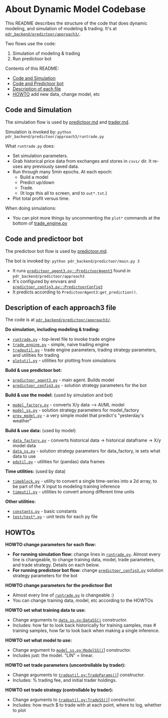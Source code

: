 <!--
Copyright 2023 Ocean Protocol Foundation
SPDX-License-Identifier: Apache-2.0
-->

# About Dynamic Model Codebase

This README describes the structure of the code that does dynamic modeling, and simulation of modeling & trading. It's at [`pdr_backend/predictoor/approach3/`](../pdr_backend/predictoor/approach3/).

Two flows use the code:
1. Simulation of modeling & trading
2. Run predictoor bot

Contents of this README:
- [Code and Simulation](#code-and-simulation)
- [Code and Predictoor bot](#code-and-predictoor-bot)
- [Description of each file](#description-of-each-approach3-file)
- [HOWTO](#howtos) add new data, change model, etc

## Code and Simulation

The simulation flow is used by [predictoor.md](predictoor.md) and [trader.md](trader.md).

Simulation is invoked by: `python pdr_backend/predictoor/approach3/runtrade.py`

What `runtrade.py` does:
- Set simulation parameters.
- Grab historical price data from exchanges and stores in `csvs/` dir. It re-uses any previously saved data.
- Run through many 5min epochs. At each epoch:
   - Build a model
   - Predict up/down
   - Trade.
   - (It logs this all to screen, and to `out*.txt`.)
- Plot total profit versus time.

When doing simulations:
- You can plot more things by uncommenting the `plot*` commands at the bottom of [trade_engine.py](../pdr_backend/predictoor/approach3/trade_engine.py)

## Code and predictoor bot

The predictoor bot flow is used by [predictoor.md](predictoor.md).

The bot is invoked by: `python pdr_backend/predictoor/main.py 3`

- It runs [`predictoor_agent3.py::PredictoorAgent3`](../pdr_backend/predictoor/approach3/predictoor_agent3.py) found in `pdr_backend/predictoor/approach3`
- It's configured by envvars and [`predictoor_config3.py::PredictoorConfig3`](../pdr_backend/predictoor/approach3/predictoor_config3.py)
- It predicts according to `PredictoorAgent3:get_prediction()`.

## Description of each approach3 file

The code is at [`pdr_backend/predictoor/approach3/`](../pdr_backend/predictoor/approach3/).

**Do simulation, including modeling & trading:**
- [`runtrade.py`](../pdr_backend/predictoor/approach3/runtrade.py) - top-level file to invoke trade engine
- [`trade_engine.py`](../pdr_backend/predictoor/approach3/trade_engine.py) - simple, naive trading engine
- [`tradeutil.py`](../pdr_backend/predictoor/approach3/tradeutil.py) - trade engine parameters, trading strategy parameters, and utilities for trading
- [`plotutil.py`](../pdr_backend/predictoor/approach3/plotutil.py) - utilities for plotting from simulations

**Build & use predictoor bot:**
- [`predictoor_agent3.py`](../pdr_backend/predictoor/approach3/predictoor_agent3.py) - main agent. Builds model
- [`predictoor_config3.py`](../pdr_backend/predictoor/approach3/predictoor_config3.py) - solution strategy parameters for the bot

**Build & use the model:** (used by simulation and bot)
- [`model_factory.py`](../pdr_backend/predictoor/approach3/model_factory.py) - converts X/y data --> AI/ML model
- [`model_ss.py`](../pdr_backend/predictoor/approach3/model_ss.py) - solution strategy parameters for model_factory
- [`prev_model.py`](../pdr_backend/predictoor/approach3/prev_model.py) - a very simple model that predict's "yesterday's weather"

**Build & use data:** (used by model)
- [`data_factory.py`](../pdr_backend/predictoor/approach3/data_factory.py) - converts historical data -> historical dataframe -> X/y model data
- [`data_ss.py`](../pdr_backend/predictoor/approach3/data_ss.py) - solution strategy parameters for data_factory, ie sets what data to use
- [`pdutil.py`](../pdr_backend/predictoor/approach3/pdutil.py) - utilities for (pandas) data frames

**Time utilities:** (used by data)
- [`timeblock.py`](../pdr_backend/predictoor/approach3/timeblock.py) - utility to convert a single time-series into a 2d array, to be part of the X input to modeling training inference
- [`timeutil.py`](../pdr_backend/predictoor/approach3/timeutil.py) - utilities to convert among different time units

**Other utilities:**
- [`constants.py`](../pdr_backend/predictoor/approach3/constants.py) - basic constants
- [`test/test*.py`](../pdr_backend/predictoor/approach3/test/) - unit tests for each py file

## HOWTOs

**HOWTO change parameters for each flow:**
- **For running simulation flow:** change lines in [`runtrade.py`](../pdr_backend/predictoor/approach3/runtrade.py). Almost every line is changeable, to change training data, model, trade parameters, and trade strategy. Details on each below.
- **For running predictoor bot flow:** change [`predictoor_config3.py`](../pdr_backend/predictoor/approach3/predictoor_config3.py) solution strategy parameters for the bot

**HOWTO change parameters for the predictoor Bot**
- Almost every line of [`runtrade.py`](../pdr_backend/predictoor/approach3/runtrade.py) is changeable :)
- You can change training data, model, etc according to the HOWTOs

**HOWTO set what training data to use:** 
- Change arguments to [`data_ss.py:DataSS()`](../pdr_backend/predictoor/approach3/data_ss.py) constructor.
- Includes: how far to look back historically for training samples, max # training samples, how far to look back when making a single inference.

**HOWTO set what model to use:** 
- Change argument to [`model_ss.py:ModelSS()`](../pdr_backend/predictoor/approach3/model_ss.py)] constructor.
- Includes just: the model. "LIN" = linear.

**HOWTO set trade parameters (uncontrollable by trader):** 
- Change arguments to [`tradeutil.py:TradeParams()`](../pdr_backend/predictoor/approach3/tradeutil.py)] constructor.
- Includes: % trading fee, and initial trader holdings.

**HOWTO set trade strategy (controllable by trader):** 
- Change arguments to [`tradeutil.py:TradeSS()`](../pdr_backend/predictoor/approach3/tradeutil.py)] constructor.
- Includes: how much $ to trade with at each point, where to log, whether to plot

